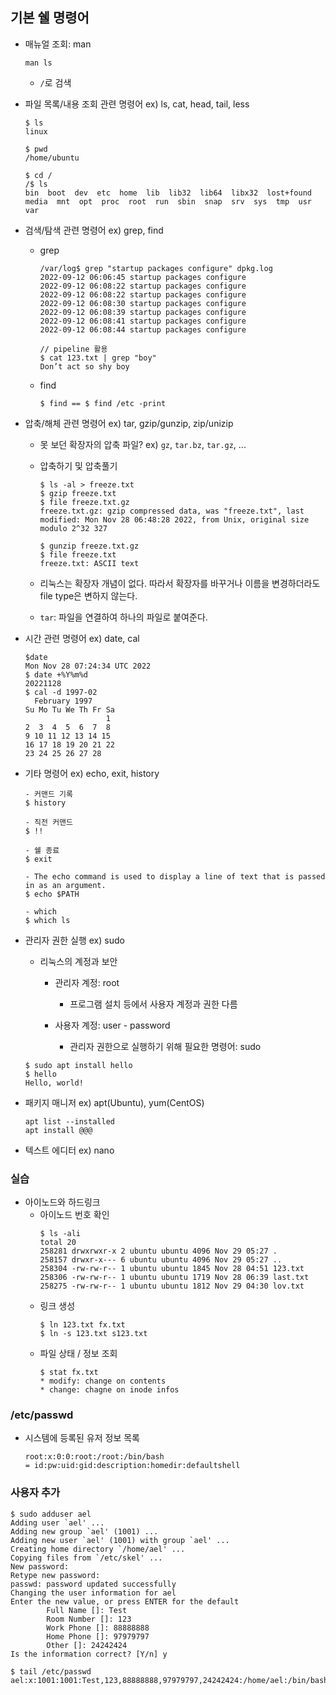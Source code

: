 ## 기본 쉘 명령어

- 매뉴얼 조회: man
    ```
    man ls
    ```
    - `/`로 검색

- 파일 목록/내용 조회 관련 명령어 ex) ls, cat, head, tail, less
    ```
    $ ls
    linux
    
    $ pwd
    /home/ubuntu

    $ cd /
    /$ ls
    bin  boot  dev  etc  home  lib  lib32  lib64  libx32  lost+found  media  mnt  opt  proc  root  run  sbin  snap  srv  sys  tmp  usr  var
    ```

- 검색/탐색 관련 명령어 ex) grep, find
  - grep
    ```
    /var/log$ grep "startup packages configure" dpkg.log
    2022-09-12 06:06:45 startup packages configure
    2022-09-12 06:08:22 startup packages configure
    2022-09-12 06:08:22 startup packages configure
    2022-09-12 06:08:30 startup packages configure
    2022-09-12 06:08:39 startup packages configure
    2022-09-12 06:08:41 startup packages configure
    2022-09-12 06:08:44 startup packages configure

    // pipeline 활용
    $ cat 123.txt | grep "boy"
    Don’t act so shy boy
    ```

  - find
    ```
    $ find == $ find /etc -print
    ```

- 압축/해체 관련 명령어 ex) tar, gzip/gunzip, zip/unizip
  - 못 보던 확장자의 압축 파일? ex) `gz`, `tar.bz`, `tar.gz`, ...
  - 압축하기 및 압축풀기

    ```
    $ ls -al > freeze.txt
    $ gzip freeze.txt 
    $ file freeze.txt.gz
    freeze.txt.gz: gzip compressed data, was "freeze.txt", last modified: Mon Nov 28 06:48:28 2022, from Unix, original size modulo 2^32 327

    $ gunzip freeze.txt.gz 
    $ file freeze.txt 
    freeze.txt: ASCII text
    ```
  - 리눅스는 확장자 개념이 없다. 따라서 확장자를 바꾸거나 이름을 변경하더라도 file type은 변하지 않는다.
  - `tar`: 파일을 연결하여 하나의 파일로 붙여준다.

- 시간 관련 명령어 ex) date, cal
    ```
    $date
    Mon Nov 28 07:24:34 UTC 2022
    $ date +%Y%m%d
    20221128
    $ cal -d 1997-02
      February 1997      
    Su Mo Tu We Th Fr Sa
                      1
    2  3  4  5  6  7  8
    9 10 11 12 13 14 15
    16 17 18 19 20 21 22
    23 24 25 26 27 28
    ```
    
- 기타 명령어 ex) echo, exit, history
    ```
    - 커맨드 기록
    $ history

    - 직전 커맨드
    $ !!

    - 쉘 종료
    $ exit
    
    - The echo command is used to display a line of text that is passed in as an argument.
    $ echo $PATH

    - which
    $ which ls
    ```

    
- 관리자 권한 실행 ex) sudo
  - 리눅스의 계정과 보안

    - 관리자 계정: root
      - 프로그램 설치 등에서 사용자 계정과 권한 다름

    - 사용자 계정: user - password
      - 관리자 권한으로 실행하기 위해 필요한 명령어: sudo

  ```
  $ sudo apt install hello
  $ hello
  Hello, world!
  ```
    
- 패키지 매니저 ex) apt(Ubuntu), yum(CentOS)
    ```
    apt list --installed
    apt install @@@
    ```
    
- 텍스트 에디터 ex) nano


### 실습
- 아이노드와 하드링크 
  - 아이노드 번호 확인
    ```
    $ ls -ali
    total 20
    258281 drwxrwxr-x 2 ubuntu ubuntu 4096 Nov 29 05:27 . 
    258157 drwxr-x--- 6 ubuntu ubuntu 4096 Nov 29 05:27 ..
    258304 -rw-rw-r-- 1 ubuntu ubuntu 1845 Nov 28 04:51 123.txt
    258306 -rw-rw-r-- 1 ubuntu ubuntu 1719 Nov 28 06:39 last.txt
    258275 -rw-rw-r-- 1 ubuntu ubuntu 1812 Nov 29 04:30 lov.txt
    ```
  - 링크 생성
    ```
    $ ln 123.txt fx.txt
    $ ln -s 123.txt s123.txt
    ```
  - 파일 상태 / 정보 조회
    ```
    $ stat fx.txt 
    * modify: change on contents
    * change: chagne on inode infos
    ```

### /etc/passwd
- 시스템에 등록된 유저 정보 목록
  ```
  root:x:0:0:root:/root:/bin/bash
  = id:pw:uid:gid:description:homedir:defaultshell
  ```

### 사용자 추가

```
$ sudo adduser ael
Adding user `ael' ...
Adding new group `ael' (1001) ...
Adding new user `ael' (1001) with group `ael' ...
Creating home directory `/home/ael' ...
Copying files from `/etc/skel' ...
New password: 
Retype new password:
passwd: password updated successfully
Changing the user information for ael
Enter the new value, or press ENTER for the default
        Full Name []: Test
        Room Number []: 123
        Work Phone []: 88888888
        Home Phone []: 97979797
        Other []: 24242424
Is the information correct? [Y/n] y

$ tail /etc/passwd
ael:x:1001:1001:Test,123,88888888,97979797,24242424:/home/ael:/bin/bash
```